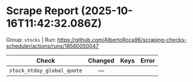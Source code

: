 # Scrape Report (2025-10-16T11:42:32.086Z)

Group: `stocks`  |  Run: https://github.com/AlbertoRoca96/scraping-checks-scheduler/actions/runs/18560050047

| Check | Changed | Keys | Error |
|---|:---:|:--|:--|
| `stock_ntdoy_global_quote` | — |  |  |
